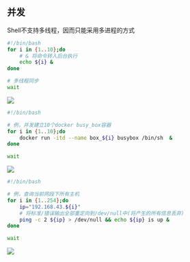 <!--
 * @Description: 
 * @Version: 1.0
 * @Author: DaLao
 * @Email: dalao_li@163.com
 * @Date: 2021-03-11 08:59:41
 * @LastEditors: DaLao
 * @LastEditTime: 2021-12-12 22:16:21
-->

## 并发

Shell不支持多线程，因而只能采用多进程的方式

```sh
#!/bin/bash
for i in {1..10};do
    # & 将命令转入后台执行
    echo ${i} &
done

# 多线程同步
wait
```

![](https://cdn.hurra.ltd/img/20210311092339.png)


```sh
#!/bin/bash

# 例，并发建立10个docker busy_box容器
for i in {1..10};do
    docker run -itd --name box_${i} busybox /bin/sh  &
done

wait
```

![](https://cdn.hurra.ltd/img/20210311093438.png) 

```sh
#!/bin/bash

# 例，查询当前网段下所有主机
for i in {1..254};do
    ip="192.168.43.${i}"
    # 将标准/错误输出全部重定向到/dev/null中(将产生的所有信息丢弃)
    ping -c 2 ${ip} > /dev/null && echo ${ip} is up &
done

wait
```

![](https://cdn.hurra.ltd/img/20210311093856.png)